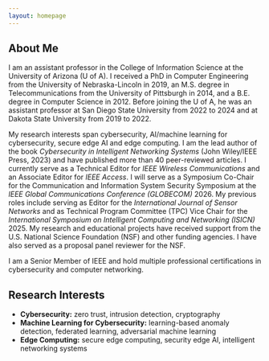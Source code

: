 ```yaml
---
layout: homepage
---
```


## About Me

I am an assistant professor in the College of Information Science at the University of Arizona (U of A). I received a PhD in Computer Engineering from the University of Nebraska-Lincoln in 2019, an M.S. degree in Telecommunications from the University of Pittsburgh in 2014, and a B.E. degree in Computer Science in 2012. Before joining the U of A, he was an assistant professor at San Diego State University from 2022 to 2024 and at Dakota State University from 2019 to 2022.

My research interests span cybersecurity, AI/machine learning for cybersecurity, secure edge AI and edge computing. I am the lead author of the book *Cybersecurity in Intelligent Networking Systems* (John Wiley/IEEE Press, 2023) and have published more than 40 peer-reviewed articles. I currently serve as a Technical Editor for *IEEE Wireless Communications* and an Associate Editor for *IEEE Access*. I will serve as a Symposium Co-Chair for the Communication and Information System Security Symposium at the *IEEE Global Communications Conference (GLOBECOM)* 2026. My previous roles include serving as Editor for the *International Journal of Sensor Networks* and as Technical Program Committee (TPC) Vice Chair for the *International Symposium on Intelligent Computing and Networking (ISICN)* 2025. My research and educational projects have received support from the U.S. National Science Foundation (NSF) and other funding agencies. I have also served as a proposal panel reviewer for the NSF.

I am a Senior Member of IEEE and hold multiple professional certifications in cybersecurity and computer networking.

## Research Interests

- **Cybersecurity:** zero trust, intrusion detection, cryptography
- **Machine Learning for Cybersecurity:** learning-based anomaly detection, federated learning, adversarial machine learning
- **Edge Computing:** secure edge computing, security edge AI, intelligent networking systems


